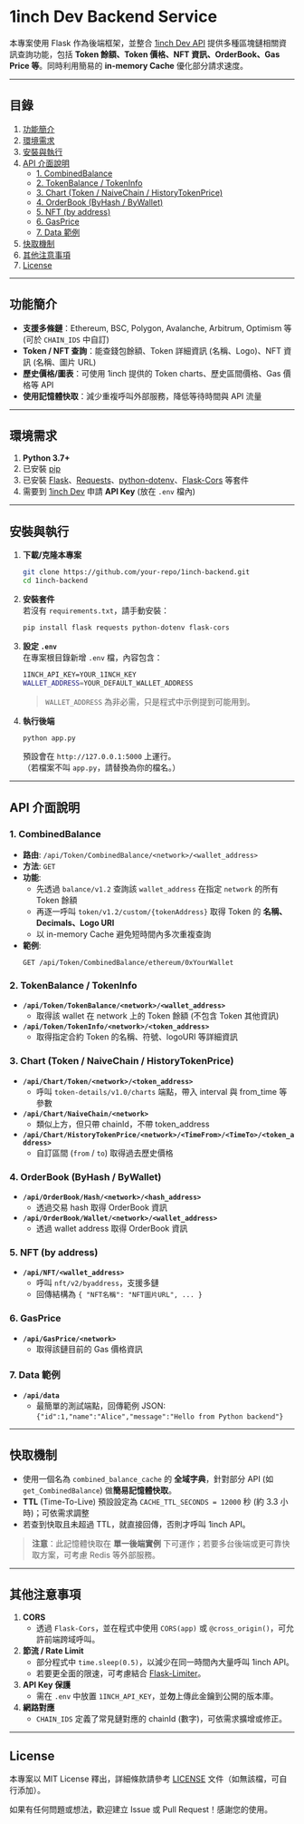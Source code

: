 # 1inch Dev Backend Service

本專案使用 Flask 作為後端框架，並整合 [1inch Dev API](https://docs.1inch.io/api) 提供多種區塊鏈相關資訊查詢功能，包括 **Token 餘額、Token 價格、NFT 資訊、OrderBook、Gas Price 等**。同時利用簡易的 **in-memory Cache** 優化部分請求速度。

---

## 目錄
1. [功能簡介](#功能簡介)
2. [環境需求](#環境需求)
3. [安裝與執行](#安裝與執行)
4. [API 介面說明](#api-介面說明)
    - [1. CombinedBalance](#1-combinedbalance)
    - [2. TokenBalance / TokenInfo](#2-tokenbalance--tokeninfo)
    - [3. Chart (Token / NaiveChain / HistoryTokenPrice)](#3-chart-token--naivechain--historytokenprice)
    - [4. OrderBook (ByHash / ByWallet)](#4-orderbook-byhash--bywallet)
    - [5. NFT (by address)](#5-nft-by-address)
    - [6. GasPrice](#6-gasprice)
    - [7. Data 範例](#7-data-範例)
5. [快取機制](#快取機制)
6. [其他注意事項](#其他注意事項)
7. [License](#license)

---

## 功能簡介

- **支援多條鏈**：Ethereum, BSC, Polygon, Avalanche, Arbitrum, Optimism 等 (可於 `CHAIN_IDS` 中自訂)  
- **Token / NFT 查詢**：能查錢包餘額、Token 詳細資訊 (名稱、Logo)、NFT 資訊 (名稱、圖片 URL)  
- **歷史價格/圖表**：可使用 1inch 提供的 Token charts、歷史區間價格、Gas 價格等 API  
- **使用記憶體快取**：減少重複呼叫外部服務，降低等待時間與 API 流量

---

## 環境需求

1. **Python 3.7+**  
2. 已安裝 [pip](https://pip.pypa.io/en/stable/)  
3. 已安裝 [Flask](https://pypi.org/project/Flask/)、[Requests](https://pypi.org/project/requests/)、[python-dotenv](https://pypi.org/project/python-dotenv/)、[Flask-Cors](https://pypi.org/project/Flask-Cors/) 等套件  
4. 需要到 [1inch Dev](https://docs.1inch.io/api) 申請 **API Key** (放在 `.env` 檔內)

---

## 安裝與執行

1. **下載/克隆本專案**  

   ```bash
   git clone https://github.com/your-repo/1inch-backend.git
   cd 1inch-backend
   ```
2. **安裝套件**  
   若沒有 `requirements.txt`，請手動安裝：
   ```bash
   pip install flask requests python-dotenv flask-cors
   ```
3. **設定 `.env`**  
   在專案根目錄新增 `.env` 檔，內容包含：
   ```bash
   1INCH_API_KEY=YOUR_1INCH_KEY
   WALLET_ADDRESS=YOUR_DEFAULT_WALLET_ADDRESS
   ```
   > `WALLET_ADDRESS` 為非必需，只是程式中示例提到可能用到。

4. **執行後端**  
   ```bash
   python app.py
   ```
   預設會在 `http://127.0.0.1:5000` 上運行。  
   （若檔案不叫 `app.py`，請替換為你的檔名。）

---

## API 介面說明

### 1. CombinedBalance
- **路由**: `/api/Token/CombinedBalance/<network>/<wallet_address>`
- **方法**: `GET`
- **功能**: 
  - 先透過 `balance/v1.2` 查詢該 `wallet_address` 在指定 `network` 的所有 Token 餘額  
  - 再逐一呼叫 `token/v1.2/custom/{tokenAddress}` 取得 Token 的 **名稱、Decimals、Logo URI**  
  - 以 in-memory Cache 避免短時間內多次重複查詢
- **範例**:  
  ```
  GET /api/Token/CombinedBalance/ethereum/0xYourWallet
  ```

### 2. TokenBalance / TokenInfo
- **`/api/Token/TokenBalance/<network>/<wallet_address>`**  
  - 取得該 wallet 在 network 上的 Token 餘額 (不包含 Token 其他資訊)
- **`/api/Token/TokenInfo/<network>/<token_address>`**  
  - 取得指定合約 Token 的名稱、符號、logoURI 等詳細資訊

### 3. Chart (Token / NaiveChain / HistoryTokenPrice)
- **`/api/Chart/Token/<network>/<token_address>`**  
  - 呼叫 `token-details/v1.0/charts` 端點，帶入 interval 與 from_time 等參數  
- **`/api/Chart/NaiveChain/<network>`**  
  - 類似上方，但只帶 chainId，不帶 token_address  
- **`/api/Chart/HistoryTokenPrice/<network>/<TimeFrom>/<TimeTo>/<token_address>`**  
  - 自訂區間 (`from` / `to`) 取得過去歷史價格

### 4. OrderBook (ByHash / ByWallet)
- **`/api/OrderBook/Hash/<network>/<hash_address>`**  
  - 透過交易 hash 取得 OrderBook 資訊  
- **`/api/OrderBook/Wallet/<network>/<wallet_address>`**  
  - 透過 wallet address 取得 OrderBook 資訊

### 5. NFT (by address)
- **`/api/NFT/<wallet_address>`**  
  - 呼叫 `nft/v2/byaddress`，支援多鏈  
  - 回傳結構為 `{ "NFT名稱": "NFT圖片URL", ... }`

### 6. GasPrice
- **`/api/GasPrice/<network>`**  
  - 取得該鏈目前的 Gas 價格資訊

### 7. Data 範例
- **`/api/data`**  
  - 最簡單的測試端點，回傳範例 JSON: `{"id":1,"name":"Alice","message":"Hello from Python backend"}`

---

## 快取機制

- 使用一個名為 `combined_balance_cache` 的 **全域字典**，針對部分 API (如 `get_CombinedBalance`) 做**簡易記憶體快取**。  
- **TTL** (Time-To-Live) 預設設定為 `CACHE_TTL_SECONDS = 12000` 秒 (約 3.3 小時)；可依需求調整  
- 若查到快取且未超過 TTL，就直接回傳，否則才呼叫 1inch API。

> **注意**：此記憶體快取在 **單一後端實例** 下可運作；若要多台後端或更可靠快取方案，可考慮 Redis 等外部服務。

---

## 其他注意事項

1. **CORS**  
   - 透過 `Flask-Cors`，並在程式中使用 `CORS(app)` 或 `@cross_origin()`，可允許前端跨域呼叫。  
2. **節流 / Rate Limit**  
   - 部分程式中 `time.sleep(0.5)`，以減少在同一時間內大量呼叫 1inch API。  
   - 若要更全面的限速，可考慮結合 [Flask-Limiter](https://pypi.org/project/Flask-Limiter/)。  
3. **API Key 保護**  
   - 需在 `.env` 中放置 `1INCH_API_KEY`，並**勿**上傳此金鑰到公開的版本庫。  
4. **網路對應**  
   - `CHAIN_IDS` 定義了常見鏈對應的 chainId (數字)，可依需求擴增或修正。

---

## License

本專案以 MIT License 釋出，詳細條款請參考 [LICENSE](LICENSE) 文件（如無該檔，可自行添加）。

如果有任何問題或想法，歡迎建立 Issue 或 Pull Request！感謝您的使用。
